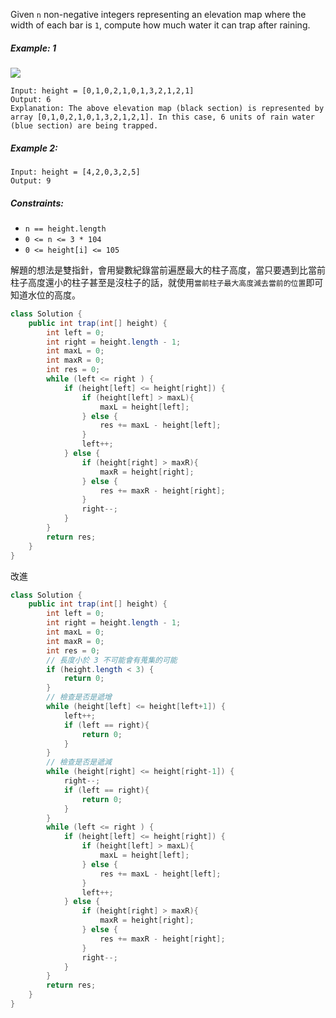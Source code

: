 Given `n` non-negative integers representing an elevation map where the width of each bar is `1`, compute how much water it can trap after raining.

##### Example: 1

![](https://assets.leetcode.com/uploads/2018/10/22/rainwatertrap.png)

```
Input: height = [0,1,0,2,1,0,1,3,2,1,2,1]
Output: 6
Explanation: The above elevation map (black section) is represented by array [0,1,0,2,1,0,1,3,2,1,2,1]. In this case, 6 units of rain water (blue section) are being trapped.
```

##### Example 2:
```
Input: height = [4,2,0,3,2,5]
Output: 9
```


##### Constraints:

- `n == height.length`
- `0 <= n <= 3 * 104`
- `0 <= height[i] <= 105`



解題的想法是雙指針，會用變數紀錄當前遍歷最大的柱子高度，當只要遇到比當前柱子高度還小的柱子甚至是沒柱子的話，就使用`當前柱子最大高度減去當前的位置`即可知道水位的高度。

```java
class Solution {
    public int trap(int[] height) {
        int left = 0;
        int right = height.length - 1;
        int maxL = 0;
        int maxR = 0;
        int res = 0; 
        while (left <= right ) {
            if (height[left] <= height[right]) {
                if (height[left] > maxL){
                    maxL = height[left];
                } else {
                    res += maxL - height[left];
                }
                left++;
            } else {
                if (height[right] > maxR){
                    maxR = height[right];
                } else {
                    res += maxR - height[right];
                }
                right--;
            }
        }
        return res;
    }
}
```

改進

```java
class Solution {
    public int trap(int[] height) {
        int left = 0;
        int right = height.length - 1;
        int maxL = 0;
        int maxR = 0;
        int res = 0; 
        // 長度小於 3 不可能會有蒐集的可能
        if (height.length < 3) {
            return 0;
        }
        // 檢查是否是遞增
        while (height[left] <= height[left+1]) {
            left++;
            if (left == right){
                return 0;
            }
        }
        // 檢查是否是遞減
        while (height[right] <= height[right-1]) {
            right--;
            if (left == right){
                return 0;
            }
        }
        while (left <= right ) {
            if (height[left] <= height[right]) {
                if (height[left] > maxL){
                    maxL = height[left];
                } else {
                    res += maxL - height[left];
                }
                left++;
            } else {
                if (height[right] > maxR){
                    maxR = height[right];
                } else {
                    res += maxR - height[right];
                }
                right--;
            }
        }
        return res;
    }
}
```